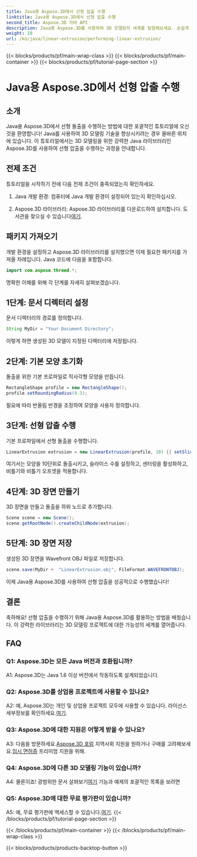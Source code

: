 ```yaml
---
title: Java용 Aspose.3D에서 선형 압출 수행
linktitle: Java용 Aspose.3D에서 선형 압출 수행
second_title: Aspose.3D 자바 API
description: Java용 Aspose.3D를 사용하여 3D 모델링의 세계를 탐험해보세요. 손쉽게 선형 압출을 수행하는 방법을 알아보세요.
weight: 10
url: /ko/java/linear-extrusion/performing-linear-extrusion/
---
```


{{< blocks/products/pf/main-wrap-class >}}
{{< blocks/products/pf/main-container >}}
{{< blocks/products/pf/tutorial-page-section >}}

# Java용 Aspose.3D에서 선형 압출 수행

## 소개

Java용 Aspose.3D에서 선형 돌출을 수행하는 방법에 대한 포괄적인 튜토리얼에 오신 것을 환영합니다! Java를 사용하여 3D 모델링 기술을 향상시키려는 경우 올바른 위치에 있습니다. 이 튜토리얼에서는 3D 모델링을 위한 강력한 Java 라이브러리인 Aspose.3D를 사용하여 선형 압출을 수행하는 과정을 안내합니다.

## 전제 조건

튜토리얼을 시작하기 전에 다음 전제 조건이 충족되었는지 확인하세요.

1. Java 개발 환경: 컴퓨터에 Java 개발 환경이 설정되어 있는지 확인하십시오.

2.  Aspose.3D 라이브러리: Aspose.3D 라이브러리를 다운로드하여 설치합니다. 도서관을 찾으실 수 있습니다[여기](https://releases.aspose.com/3d/java/).

## 패키지 가져오기

개발 환경을 설정하고 Aspose.3D 라이브러리를 설치했으면 이제 필요한 패키지를 가져올 차례입니다. Java 코드에 다음을 포함합니다.

```java
import com.aspose.threed.*;
```

명확한 이해를 위해 각 단계를 자세히 살펴보겠습니다.

## 1단계: 문서 디렉터리 설정

문서 디렉터리의 경로를 정의합니다.

```java
String MyDir = "Your Document Directory";
```

이렇게 하면 생성된 3D 모델이 지정된 디렉터리에 저장됩니다.

## 2단계: 기본 모양 초기화

돌출을 위한 기본 프로파일로 직사각형 모양을 만듭니다.

```java
RectangleShape profile = new RectangleShape();
profile.setRoundingRadius(0.3);
```

필요에 따라 반올림 반경을 조정하여 모양을 사용자 정의합니다.

## 3단계: 선형 압출 수행

기본 프로파일에서 선형 돌출을 수행합니다.

```java
LinearExtrusion extrusion = new LinearExtrusion(profile, 10) {{ setSlices(100); setCenter(true); setTwist(360); setTwistOffset(new Vector3(10, 0, 0));}};
```

여기서는 모양을 10단위로 돌출시키고, 슬라이스 수를 설정하고, 센터링을 활성화하고, 비틀기와 비틀기 오프셋을 적용합니다.

## 4단계: 3D 장면 만들기

3D 장면을 만들고 돌출을 하위 노드로 추가합니다.

```java
Scene scene = new Scene();
scene.getRootNode().createChildNode(extrusion);
```

## 5단계: 3D 장면 저장

생성된 3D 장면을 Wavefront OBJ 파일로 저장합니다.

```java
scene.save(MyDir +  "LinearExtrusion.obj", FileFormat.WAVEFRONTOBJ);
```

이제 Java용 Aspose.3D를 사용하여 선형 압출을 성공적으로 수행했습니다!

## 결론

축하해요! 선형 압출을 수행하기 위해 Java용 Aspose.3D를 활용하는 방법을 배웠습니다. 이 강력한 라이브러리는 3D 모델링 프로젝트에 대한 가능성의 세계를 열어줍니다.

## FAQ

### Q1: Aspose.3D는 모든 Java 버전과 호환됩니까?

A1: Aspose.3D는 Java 1.6 이상 버전에서 작동하도록 설계되었습니다.

### Q2: Aspose.3D를 상업용 프로젝트에 사용할 수 있나요?

A2: 예, Aspose.3D는 개인 및 상업용 프로젝트 모두에 사용할 수 있습니다. 라이선스 세부정보를 확인하세요.[여기](https://purchase.aspose.com/buy).

### Q3: Aspose.3D에 대한 지원은 어떻게 받을 수 있나요?

 A3: 다음을 방문하세요.[Aspose.3D 포럼](https://forum.aspose.com/c/3d/18) 지역사회 지원을 원하거나 구매를 고려해보세요.[임시 면허증](https://purchase.aspose.com/temporary-license/) 프리미엄 지원을 위해.

### Q4: Aspose.3D에 다른 3D 모델링 기능이 있습니까?

 A4: 물론이죠! 광범위한 문서 살펴보기[여기](https://reference.aspose.com/3d/java/) 기능과 예제의 포괄적인 목록을 보려면

### Q5: Aspose.3D에 대한 무료 평가판이 있습니까?

 A5: 예, 무료 평가판에 액세스할 수 있습니다.[여기](https://releases.aspose.com/).
{{< /blocks/products/pf/tutorial-page-section >}}

{{< /blocks/products/pf/main-container >}}
{{< /blocks/products/pf/main-wrap-class >}}

{{< blocks/products/products-backtop-button >}}
